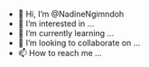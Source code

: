 - 👋 Hi, I’m @NadineNgimndoh
- 👀 I’m interested in ...
- 🌱 I’m currently learning ...
- 💞️ I’m looking to collaborate on ...
- 📫 How to reach me ...

<!---
NadineNgimndoh/NadineNgimndoh is a ✨ special ✨ repository because its `README.md` (this file) appears on your GitHub profile.
You can click the Preview link to take a look at your changes.
--->
